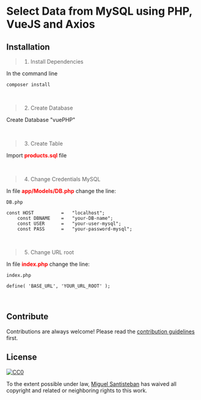 # Select Data from MySQL using PHP, VueJS and Axios
## Installation

> 1. Install Dependencies

In the command line 

``composer install``

<br>

> 2. Create Database

Create Database "vuePHP"

<br>

> 3. Create Table

Import <b style="color:red">products.sql</b> file

<br>


> 4. Change Credentials MySQL

In file <b style="color:red">app/Models/DB.php</b> change the line:

``DB.php``
```
const HOST          =   "localhost";
    const DBNAME    =   "your-DB-name";
    const USER      =   "your-user-mysql";
    const PASS      =   "your-password-mysql";
```

<br>

> 5. Change URL root

In file <b style="color:red">index.php</b> change the line:

``index.php``
```
define( 'BASE_URL', 'YOUR_URL_ROOT' );
```
 
<br>

## Contribute

Contributions are always welcome!
Please read the [contribution guidelines](miscapu.com) first.

## License

[![CC0](https://licensebuttons.net/p/zero/1.0/88x31.png)](https://creativecommons.org/publicdomain/zero/1.0/)

To the extent possible under law, [Miguel Santisteban](https://miscapu.com) has waived all copyright and related or neighboring rights to this work.
